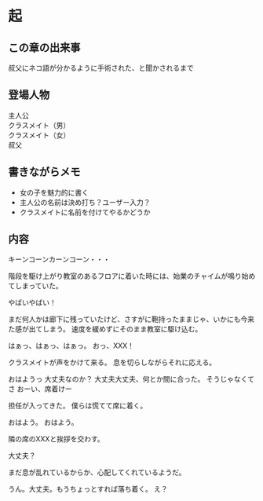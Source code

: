 
# 起

## この章の出来事
叔父にネコ語が分かるように手術された、と聞かされるまで

## 登場人物
主人公<br>
クラスメイト（男）<br>
クラスメイト（女）<br>
叔父

## 書きながらメモ

+ 女の子を魅力的に書く
+ 主人公の名前は決め打ち？ユーザー入力？
+ クラスメイトに名前を付けてやるかどうか


## 内容

キーンコーンカーンコーン・・・

階段を駆け上がり教室のあるフロアに着いた時には、始業のチャイムが鳴り始めてしまっていた。

やばいやばい！

まだ何人かは廊下に残っていたけど、さすがに鞄持ったままじゃ、いかにも今来た感が出てしまう。
速度を緩めずにそのまま教室に駆け込む。

はぁっ、はぁっ、はぁっ。
おっ、XXX！

クラスメイトが声をかけて来る。
息を切らしながらそれに応える。

おはようっ
大丈夫なのか？
大丈夫大丈夫、何とか間に合った。
そうじゃなくてさ
おーい、席着けー

担任が入ってきた。
僕らは慌てて席に着く。

おはよう。
おはよう。

隣の席のXXXと挨拶を交わす。

大丈夫？

まだ息が乱れているからか、心配してくれているようだ。

うん。大丈夫。もうちょっとすれば落ち着く。
え？




















